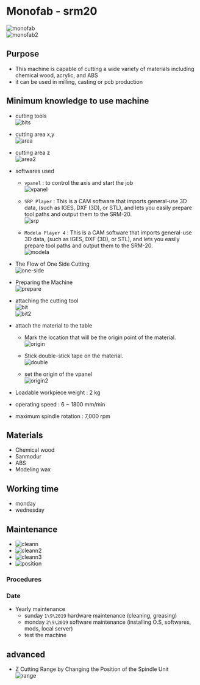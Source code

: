 # Monofab - srm20   
![monofab](monofab.png)   
![monofab2](monofab2.png)

## Purpose
- This machine is capable of cutting a wide variety of materials including chemical wood, acrylic, and ABS
- it can be used in milling, casting or pcb production

## Minimum knowledge to use machine
- cutting tools   
![bits](bits.png)

- cutting area x,y   
![area](area.png)

- cutting area z   
![area2](area2.png)

- softwares used
    - `vpanel` : to control the axis and start the job   
    ![vpanel](vpanel.png)

    - `SRP Player` : This is a CAM software that imports general-use 3D data, (such as IGES, DXF (3D), or STL), and lets you easily prepare tool paths and output them to the SRM-20.   
    ![srp](srp.png)

    - `Modela Player 4` : This is a CAM software that imports general-use 3D data, (such as IGES, DXF (3D), or STL), and lets you easily prepare tool paths and output them to the SRM-20.   
    ![modela](modela.png)

- The Flow of One Side Cutting   
![one-side](one-side.png)

- Preparing the Machine   
![prepare](prepare.png)

- attaching the cutting tool   
![bit](bit.png)   
![bit2](cm.png)

- attach the material to the table
    -  Mark the location that will be the origin point of the material.   
    ![origin](origin.png)

    - Stick double-stick tape on the material.   
    ![double](double.png)

    - set the origin of the vpanel   
    ![origin2](origin2.png)

- Loadable workpiece weight : 2 kg
- operating speed : 6 ~ 1800 mm/min
- maximum spindle rotation : 7,000 rpm

## Materials
- Chemical wood
- Sanmodur
- ABS
- Modeling wax

## Working time
- monday
- wednesday

## Maintenance
- ![cleann](cleann1.png)
- ![cleann2](cleann2.png)
- ![cleann3](cleann3.png)
- ![position](change-pos.png)

### Procedures

### Date
- Yearly maintenance
    - sunday `1\9\2019` hardware maintenance (cleaning, greasing)
    - monday `2\9\2019` software maintenance (installing O.S, softwares, mods, local server)
    - test the machine

## advanced
- Z Cutting Range by Changing the Position of the Spindle Unit   
![range](working-range.png)